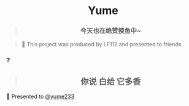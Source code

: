 # <h1 align="center">Yume</h1>

><h3 align="center">今天也在绝赞摸鱼中~</h3>

>🎉 This project was produced by LF112 and presented to friends.

### ?
><h2 align="center">你说 白给 它多香</h>

🎉 Presented to [@yume233](https://github.com/yume233)